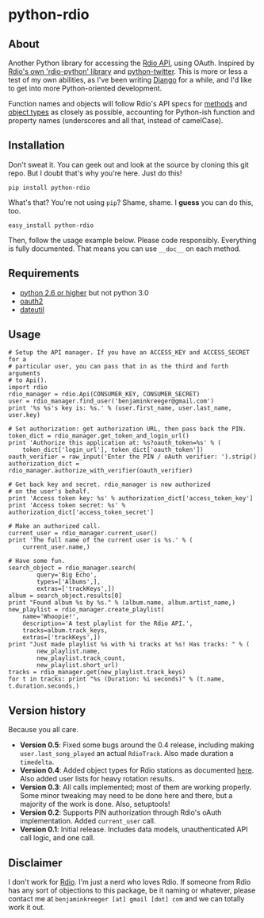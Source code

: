 # python-rdio

## About

Another Python library for accessing the [Rdio API](http://developer.rdio.com/), using OAuth. Inspired by [Rdio's own 'rdio-python' library](http://github.com/rdio/rdio-python/) and [python-twitter](http://code.google.com/p/python-twitter/). This is more or less a test of my own abilities, as I've been writing [Django](http://djangoproject.com/) for a while, and I'd like to get into more Python-oriented development.

Function names and objects will follow Rdio's API specs for [methods](http://developer.rdio.com/docs/read/rest/methods) and [object types](http://developer.rdio.com/docs/read/rest/types) as closely as possible, accounting for Python-ish function and property names (underscores and all that, instead of camelCase).

## Installation

Don't sweat it. You can geek out and look at the source by cloning this git repo. But I doubt that's why you're here. Just do this!

    pip install python-rdio

What's that? You're not using `pip`? Shame, shame. I **guess** you can do this, too.

    easy_install python-rdio

Then, follow the usage example below. Please code responsibly. Everything is fully documented. That means you can use `__doc__` on each method.

## Requirements

 * [python 2.6 or higher](http://python.org/download/releases/) but not python 3.0
 * [oauth2](https://github.com/simplegeo/python-oauth2)
 * [dateutil](http://labix.org/python-dateutil)

## Usage

    # Setup the API manager. If you have an ACCESS_KEY and ACCESS_SECRET for a
    # particular user, you can pass that in as the third and forth arguments
    # to Api().
    import rdio
    rdio_manager = rdio.Api(CONSUMER_KEY, CONSUMER_SECRET)
    user = rdio_manager.find_user('benjaminkreeger@gmail.com')
    print '%s %s's key is: %s.' % (user.first_name, user.last_name, user.key)
    
    # Set authorization: get authorization URL, then pass back the PIN.
    token_dict = rdio_manager.get_token_and_login_url()
    print 'Authorize this application at: %s?oauth_token=%s' % (
        token_dict['login_url'], token_dict['oauth_token'])
    oauth_verifier = raw_input('Enter the PIN / oAuth verifier: ').strip()
    authorization_dict = rdio_manager.authorize_with_verifier(oauth_verifier)
    
    # Get back key and secret. rdio_manager is now authorized
    # on the user's behalf.
    print 'Access token key: %s' % authorization_dict['access_token_key']
    print 'Access token secret: %s' % authorization_dict['access_token_secret']
    
    # Make an authorized call.
    current_user = rdio_manager.current_user()
    print 'The full name of the current user is %s.' % (
        current_user.name,)
    
    # Have some fun.
    search_object = rdio_manager.search(
            query='Big Echo',
            types=['Albums',],
            extras=['trackKeys',])
    album = search_object.results[0]
    print "Found album %s by %s." % (album.name, album.artist_name,)
    new_playlist = rdio_manager.create_playlist(
        name='Whoopie!',
        description='A test playlist for the Rdio API.',
        tracks=album.track_keys,
        extras=['trackKeys',])
    print "Just made playlist %s with %i tracks at %s! Has tracks: " % (
            new_playlist.name,
            new_playlist.track_count,
            new_playlist.short_url)
    tracks = rdio_manager.get(new_playlist.track_keys)
    for t in tracks: print "%s (Duration: %i seconds)" % (t.name, t.duration.seconds,)
    
## Version history

Because you all care.

 * **Version 0.5**: Fixed some bugs around the 0.4 release, including making `user.last_song_played` an actual `RdioTrack`. Also made duration a `timedelta`.
 * **Version 0.4**: Added object types for Rdio stations as documented [here](http://goo.gl/ActAB). Also added user lists for heavy rotation results.
 * **Version 0.3**: All calls implemented; most of them are working properly. Some minor tweaking may need to be done here and there, but a majority of the work is done. Also, setuptools!
 * **Version 0.2**: Supports PIN authorization through Rdio's oAuth implementation. Added `current_user` call.
 * **Version 0.1**: Initial release. Includes data models, unauthenticated API call logic, and one call.

## Disclaimer

I don't work for [Rdio](http://rdio.com/). I'm just a nerd who loves Rdio. If someone from Rdio has any sort of objections to this package, be it naming or whatever, please contact me at `benjaminkreeger [at] gmail [dot] com` and we can totally work it out.
